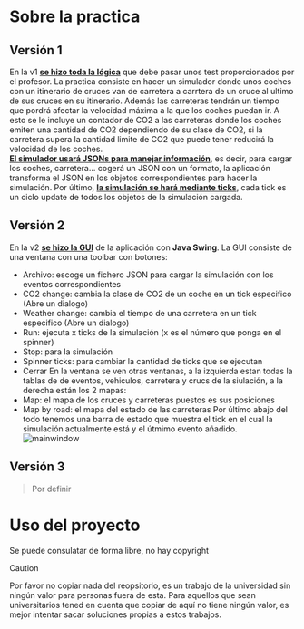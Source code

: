 # Sobre la practica
## Versión 1
En la v1 <ins>**se hizo toda la lógica**</ins> que debe pasar unos test proporcionados por el profesor.
La practica consiste en hacer un simulador donde unos coches con un itinerario de cruces van de carretera a carrtera de un cruce al ultimo de sus cruces en su itinerario. Además las carreteras tendrán un tiempo que pordrá afectar la velocidad máxima a la que los coches puedan ir. A esto se le incluye un contador de CO2 a las carreteras donde los coches emiten una cantidad de CO2 dependiendo de su clase de CO2, si la carretera supera la cantidad limite de CO2 que puede tener reducirá la velocidad de los coches.
</br>
<ins>**El simulador usará JSONs para manejar información**</ins>, es decir, para cargar los coches, carretera... cogerá un JSON con un formato, la aplicación transforma el JSON en los objetos correspondientes para hacer la simulación. Por último, <ins>**la simulación se hará mediante ticks**</ins>, cada tick es un ciclo update de todos los objetos de la simulación cargada.
## Versión 2
En la v2 <ins>**se hizo la GUI**</ins> de la aplicación con **Java Swing**.
La GUI consiste de una ventana con una toolbar con botones:
- Archivo: escoge un fichero JSON para cargar la simulación con los eventos correspondientes
- CO2 change: cambia la clase de CO2 de un coche en un tick especifico (Abre un dialogo)
- Weather change: cambia el tiempo de una carretera en un tick especifico (Abre un dialogo)
- Run: ejecuta x ticks de la simulación (x es el número que ponga en el spinner)
- Stop: para la simulación
- Spinner ticks: para cambiar la cantidad de ticks que se ejecutan
- Cerrar
En la ventana se ven otras ventanas, a la izquierda estan todas la tablas de de eventos, vehiculos, carretera y crucs de la siulación, a la derecha están los 2 mapas:
- Map: el mapa de los cruces y carreteras puestos es sus posiciones
- Map by road: el mapa del estado de las carreteras
Por último abajo del todo tenemos una barra de estado que muestra el tick en el cual la simulación actualmente está y el útmimo evento añadido. </br>
![mainwindow](https://github.com/user-attachments/assets/f1fdfee0-630d-4c56-8c4b-13061e027579)

## Versión 3
> Por definir
# Uso del proyecto
Se puede consulatar de forma libre, no hay copyright
> [!CAUTION]
> Por favor no copiar nada del reopsitorio, es un trabajo de la universidad sin ningún valor para personas fuera de esta. Para aquellos que sean universitarios tened en cuenta que copiar de aquí no tiene ningún valor, es mejor intentar sacar soluciones propias a estos trabajos.
